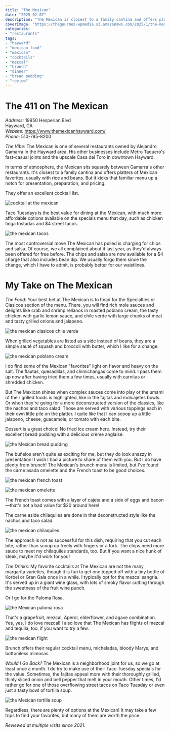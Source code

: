 ```yaml
---
title: "The Mexican"
date: "2025-02-07"
description: "The Mexican is closest to a family cantina and offers platters of Mexican favorites, usually with rice and beans. But it kicks that familiar menu up a notch in terms of presentation, preparation, and pricing. And they offer an excellent cocktail list"
coverImage: "https://thegourmez-wpmedia.s3.amazonaws.com/2025/1/the-mexican+(3).jpg"
categories:
- "restaurants"
tags:
- "hayward"
- "mexican food"
- "mexican"
- "cocktails"
- "mezcal"
- "brunch"
- "dinner"
- "bread pudding"
- "review"
---
```


# The 411 on The Mexican

*Address:* 19950 Hesperian Blvd\
Hayward, CA\
*Website:* <https://www.themexicanhayward.com/>\
*Phone:* 510-785-8200

*The Vibe:* The Mexican is one of several restaurants owned by Alejandro Gamarra in the Hayward area. His other businesses include Metro Taquero's fast-casual joints and the upscale Casa del Toro in downtown Hayward.

In terms of atmosphere, the Mexican sits squarely between Gamarra's other restaurants. It's closest to a family cantina and offers platters of Mexican favorites, usually with rice and beans. But it kicks that familiar menu up a notch for presentation, preparation, and pricing. 

They offer an excellent cocktail list.

![cocktail at the mexican](https://thegourmez-wpmedia.s3.amazonaws.com/2025/1/the-mexican+(6).jpg)

Taco Tuesdays is the best value for dining at the Mexican, with much more affordable options available on the specials menu that day, such as chicken tinga tostadas and \$4 street tacos.

![the mexican tacos](https://thegourmez-wpmedia.s3.amazonaws.com/2025/1/the-mexican+(10).jpg)

The most controversial move The Mexican has pulled is charging for chips and salsa. Of course, we all complained about it last year, as they'd always been offered for free before. The chips and salsa are now available for a \$4 charge that also includes bean dip. We usually forgo them since the change, which I have to admit, is probably better for our waistlines.

# My Take on The Mexican

*The Food:* Your best bet at The Mexican is to head for the Specialties or Clasicos section of the menu. There, you will find rich mole sauces and delights like crab and shrimp rellanos in roasted poblano cream, the tasty chicken with garlic lemon sauce, and chile verde with large chunks of meat and tasty grilled onions and jalapeno.

![the mexican clasicos chile verde](https://thegourmez-wpmedia.s3.amazonaws.com/2025/1/the-mexican+(12).jpg)

When grilled vegetables are listed as a side instead of beans, they are a simple sauté of squash and broccoli with butter, which I like for a change.

![the mexican poblano cream](<https://thegourmez-wpmedia.s3.amazonaws.com/2025/1/the-mexican+(3).jpg>)

I do find some of the Mexican "favorites" light on flavor and heavy on the salt. The flautas, quesadillas, and chimichangas come to mind. I pass them up now after having tried them a few times, usually with carnitas or shredded chicken.

But The Mexican shines when complex sauces come into play or the umami of their grilled foods is highlighted, like in the fajitas and molcajetes bowls. Or when they're going for a more deconstructed version of the classics, like the nachos and taco salad. Those are served with various toppings each in their own little pile on the platter. I quite like that I can scoop up a little jalapeno, cheese, guacamole, or tomato with each bite.

Dessert is a great choice! No fried ice cream here. Instead, try their excellent bread pudding with a delicious crème anglaise.

![the Mexican bread pudding](https://thegourmez-wpmedia.s3.amazonaws.com/2025/1/the-mexican+(8).jpg)

The buñelos aren't quite as exciting for me, but they do look snazzy in presentation! I wish I had a picture to share of them with you. But I do have plenty from brunch! The Mexican's brunch menu is limited, but I've found the carne asada omelette and the French toast to be good choices.

![the mexican french toast](<https://thegourmez-wpmedia.s3.amazonaws.com/2025/1/the-mexican+(2).jpg>)

![the mexican omelette](<https://thegourmez-wpmedia.s3.amazonaws.com/2025/1/the-mexican+(1).jpg>)

The French toast comes with a layer of cajeta and a side of eggs and bacon—that's not a bad value for \$20 around here!

The carne aside chilaquiles are done in that deconstructed style like the nachos and taco salad.

![the mexican chilaquiles](<https://thegourmez-wpmedia.s3.amazonaws.com/2025/1/the-mexican+(5).jpg>)

The approach is not as successful for this dish, requiring that you cut each bite, rather than scoop up freely with fingers or a fork. The chips need more sauce to meet my chilaquiles standards, too. But if you want a nice hunk of steak, maybe it'd work for you!

*The Drinks:* My favorite cocktails at The Mexican are not the many margarita varieties, though it is fun to get one topped off with a tiny bottle of Korbel or Gran Gala once in a while. I typically opt for the mezcal sangria. It's served up in a giant wine glass, with lots of smoky flavor cutting through the sweetness of the fruit wine punch.

Or I go for the Paloma Rosa.

![the Mexican paloma rosa](<https://thegourmez-wpmedia.s3.amazonaws.com/2025/1/the-mexican+(13).jpg>)

That's a grapefruit, mezcal, Aperol, elderflower, and agave combination. Yes, yes, I do love mezcal! I also love that The Mexican has flights of mezcal and tequila, too, if you want to try a few.

![the mexican flight](<https://thegourmez-wpmedia.s3.amazonaws.com/2025/1/the-mexican+(11).jpg>)

Brunch offers their regular cocktail menu, micheladas, bloody Marys, and bottomless mimosas.

*Would I Go Back?* The Mexican is a neighborhood joint for us, so we go at least once a month. I do try to make use of their Taco Tuesday specials for the value. Sometimes, the fajitas appeal more with their thoroughly grilled, thinly sliced onion and bell pepper that melt in your mouth. Other times, I'd rather go for one of those overflowing street tacos on Taco Tuesday or even just a tasty bowl of tortilla soup.

![the Mexican tortilla soup](<https://thegourmez-wpmedia.s3.amazonaws.com/2025/1/the-mexican+(9).jpg>)

Regardless, there are plenty of options at the Mexican! It may take a few trips to find your favorites, but many of them are worth the price.

*Reviewed at multiple visits since 2021.*
